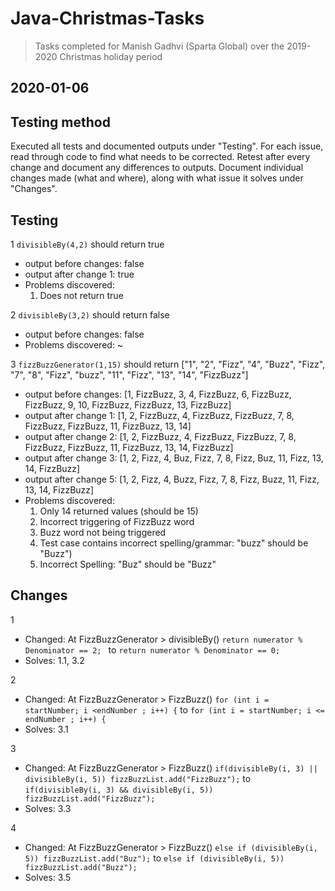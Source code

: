 # Java-Christmas-Tasks
> Tasks completed for Manish Gadhvi (Sparta Global) over the 2019-2020 Christmas holiday period

## 2020-01-06

## Testing method
Executed all tests and documented outputs under "Testing".
For each issue, read through code to find what needs to be corrected.
Retest after every change and document any differences to outputs.
Document individual changes made (what and where), along with what issue it solves under "Changes".

## Testing

1 `divisibleBy(4,2)` should return true
- output before changes: false
- output after change 1: true
- Problems discovered: 
  1. Does not return true

2 `divisibleBy(3,2)` should return false
- output before changes: false
- Problems discovered: ~

3 `fizzBuzzGenerator(1,15)` should return ["1", "2", "Fizz", "4", "Buzz", "Fizz", "7", "8", "Fizz", "buzz", "11", "Fizz", "13", "14", "FizzBuzz"]
- output before changes: [1, FizzBuzz, 3, 4, FizzBuzz, 6, FizzBuzz, FizzBuzz, 9, 10, FizzBuzz, FizzBuzz, 13, FizzBuzz]
- output after change 1: [1, 2, FizzBuzz, 4, FizzBuzz, FizzBuzz, 7, 8, FizzBuzz, FizzBuzz, 11, FizzBuzz, 13, 14]
- output after change 2: [1, 2, FizzBuzz, 4, FizzBuzz, FizzBuzz, 7, 8, FizzBuzz, FizzBuzz, 11, FizzBuzz, 13, 14, FizzBuzz]
- output after change 3: [1, 2, Fizz, 4, Buz, Fizz, 7, 8, Fizz, Buz, 11, Fizz, 13, 14, FizzBuzz]
- output after change 5: [1, 2, Fizz, 4, Buzz, Fizz, 7, 8, Fizz, Buzz, 11, Fizz, 13, 14, FizzBuzz]
- Problems discovered:
  1. Only 14 returned values (should be 15)
  2. Incorrect triggering of FizzBuzz word
  3. Buzz word not being triggered
  4. Test case contains incorrect spelling/grammar: "buzz" should be "Buzz")
  5. Incorrect Spelling: "Buz" should be "Buzz"

## Changes
1
- Changed: At FizzBuzzGenerator > divisibleBy()
  `return numerator % Denominator == 2; ` to `return numerator % Denominator == 0;`
- Solves: 1.1, 3.2

2
- Changed: At FizzBuzzGenerator > FizzBuzz()
  `for (int i = startNumber; i <endNumber ; i++) {` to `for (int i = startNumber; i <= endNumber ; i++) {`
- Solves: 3.1

3
- Changed: At FizzBuzzGenerator > FizzBuzz()
  `if(divisibleBy(i, 3) || divisibleBy(i, 5)) fizzBuzzList.add("FizzBuzz");` to `if(divisibleBy(i, 3) && divisibleBy(i, 5)) fizzBuzzList.add("FizzBuzz");`
- Solves: 3.3

4
- Changed: At FizzBuzzGenerator > FizzBuzz()
  `else if (divisibleBy(i, 5)) fizzBuzzList.add("Buz");` to `else if (divisibleBy(i, 5)) fizzBuzzList.add("Buzz");`
- Solves: 3.5